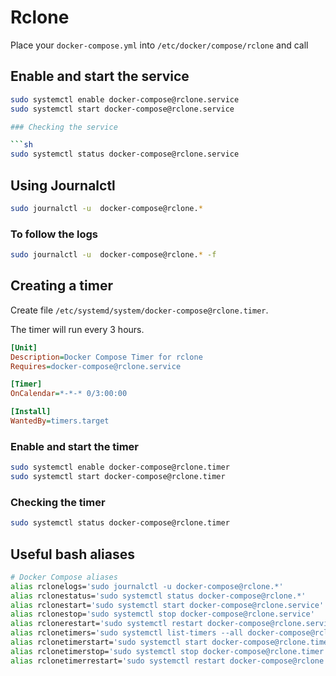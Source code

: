 # Rclone

Place your `docker-compose.yml` into `/etc/docker/compose/rclone` and call

## Enable and start the service

````sh
sudo systemctl enable docker-compose@rclone.service
sudo systemctl start docker-compose@rclone.service

### Checking the service

```sh
sudo systemctl status docker-compose@rclone.service
````

## Using Journalctl

```sh
sudo journalctl -u  docker-compose@rclone.*
```

### To follow the logs

```sh
sudo journalctl -u  docker-compose@rclone.* -f
```

## Creating a timer

Create file `/etc/systemd/system/docker-compose@rclone.timer`.

The timer will run every 3 hours.

```ini
[Unit]
Description=Docker Compose Timer for rclone
Requires=docker-compose@rclone.service

[Timer]
OnCalendar=*-*-* 0/3:00:00

[Install]
WantedBy=timers.target
```

### Enable and start the timer

```sh
sudo systemctl enable docker-compose@rclone.timer
sudo systemctl start docker-compose@rclone.timer
```

### Checking the timer

```sh
sudo systemctl status docker-compose@rclone.timer
```

## Useful bash aliases

```sh
# Docker Compose aliases
alias rclonelogs='sudo journalctl -u docker-compose@rclone.*'
alias rclonestatus='sudo systemctl status docker-compose@rclone.*'
alias rclonestart='sudo systemctl start docker-compose@rclone.service'
alias rclonestop='sudo systemctl stop docker-compose@rclone.service'
alias rclonerestart='sudo systemctl restart docker-compose@rclone.service'
alias rclonetimers='sudo systemctl list-timers --all docker-compose@rclone.*'
alias rclonetimerstart='sudo systemctl start docker-compose@rclone.timer'
alias rclonetimerstop='sudo systemctl stop docker-compose@rclone.timer'
alias rclonetimerrestart='sudo systemctl restart docker-compose@rclone.timer'
```
